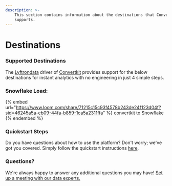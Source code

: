 ```yaml
---
description: >-
    This section contains information about the destinations that Convertkit
    supports.
---
```


# Destinations

### Supported Destinations

The [Lyftrondata](https://www.lyftrondata.com/) driver of [Convertkit](https://www.lyftrondata.com/integration/marketing-analytics/convertkit/) provides support for the below destinations for instant analytics with no engineering in just 4 simple steps.

### Snowflake Load:

{% embed url="https://www.loom.com/share/71215c15c93f4578b243de24f123d04f?sid=46245a5a-eb09-44fa-b859-1ca5a2311ffa" %}
convertkit to Snowflake
{% endembed %}

### Quickstart Steps

Do you have questions about how to use the platform? Don't worry; we've got you covered. Simply follow the quickstart instructions [here](../../../quickstart-steps.md).

### Questions? <a href="#questions" id="questions"></a>

We're always happy to answer any additional questions you may have! [Set up a meeting with our data experts.](https://www.lyftrondata.com/book-a-meeting/)
